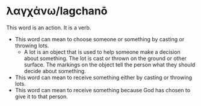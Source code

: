 # λαγχάνω/lagchanō
This word is an action. It is a verb.
* This word can mean to choose someone or something by casting or throwing lots.
    * A lot is an object that is used to help someone make a decision about something. The lot is cast or thrown on the ground or other surface. The markings on the object tell the person what they should decide about something.
* This word can mean to receive something either by casting or throwing lots.
* This word can mean to receive something because God has chosen to give it to that person.
